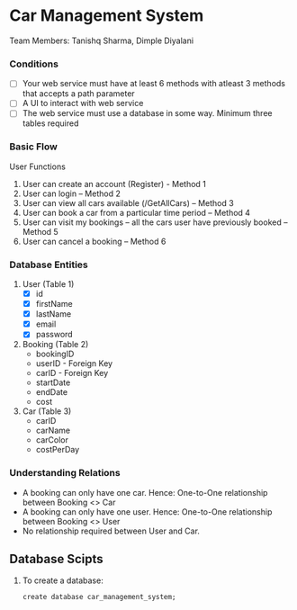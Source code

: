 # Car Management System

Team Members: Tanishq Sharma, Dimple Diyalani


### Conditions

- [ ] Your web service must have at least 6 methods with atleast 3 methods that accepts a path parameter
- [ ] A UI to interact with web service
- [ ] The web service must use a database in some way. Minimum three tables required

### Basic Flow

User Functions

1. User can create an account (Register) - Method 1
2. User can login – Method 2
3. User can view all cars available (/GetAllCars) – Method 3
4. User can book a car from a particular time period – Method 4
5. User can visit my bookings – all the cars user have previously booked – Method 5
6. User can cancel a booking – Method 6



### Database Entities

1. User (Table 1)
	- [x] id
	- [x] firstName
	- [x] lastName
	- [x] email
	- [x] password
2. Booking (Table 2)
	- bookingID
	- userID - Foreign Key
	- carID - Foreign Key
	- startDate
	- endDate
	- cost
3. Car (Table 3)
	- carID
	- carName
	- carColor
	- costPerDay


### Understanding Relations

- A booking can only have one car. Hence: One-to-One relationship between Booking <> Car
- A booking can only have one user. Hence: One-to-One relationship between Booking <> User
- No relationship required between User and Car. 
	


## Database Scipts

1. To create a database:
	
	`create database car_management_system;`